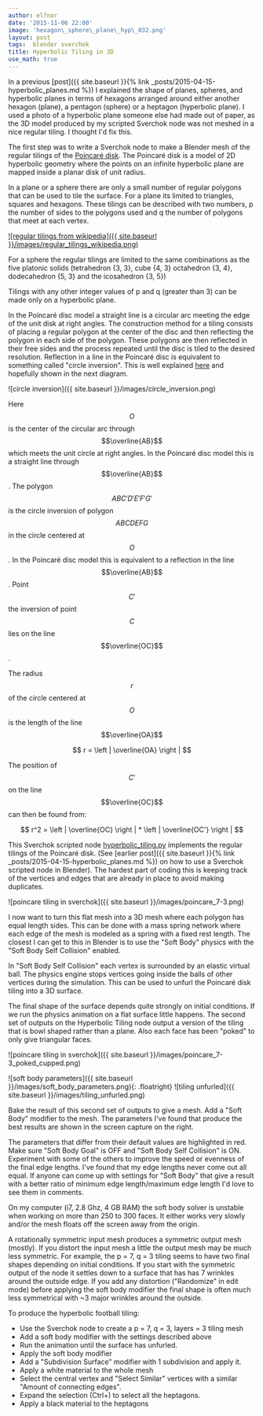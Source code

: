 ```yaml
---
author: elfnor
date: '2015-11-06 22:00'
image: 'hexagon\_sphere\_plane\_hyp\_032.png'
layout: post
tags:  blender sverchok
title: Hyperbolic Tiling in 3D
use_math: true
---
```


In a previous [post]({{ site.baseurl }}{% link _posts/2015-04-15-hyperbolic_planes.md %}) I explained the shape of planes, spheres, and hyperbolic planes in terms of hexagons arranged around either another hexagon (plane), a pentagon (sphere) or a heptagon (hyperbolic plane). I used a photo of a hyperbolic plane someone else had made out of paper, as the 3D model produced by my scripted Sverchok node was not meshed in a nice regular tiling. I thought I\'d fix this.

The first step was to write a Sverchok node to make a Blender mesh of the regular tilings of the [Poincaré disk](https://en.wikipedia.org/wiki/Poincar%C3%A9_disk_model). The Poincaré disk is a model of 2D hyperbolic geometry where the points on an infinite hyperbolic plane are mapped inside a planar disk of unit radius.

In a plane or a sphere there are only a small number of regular polygons that can be used to tile the surface. For a plane its limited to triangles, squares and hexagons. These tilings can be described with two numbers, p the number of sides to the polygons used and q the number of polygons that meet at each vertex.

[![regular tilings from wikipedia]({{ site.baseurl }}/images/regular_tilings_wikipedia.png)](https://en.wikipedia.org/wiki/Uniform_tilings_in_hyperbolic_plane)

For a sphere the regular tilings are limited to the same combinations as the five platonic solids (tetrahedron {3, 3}, cube {4, 3} octahedron {3, 4}, dodecahedron {5, 3} and the icosahedron {3, 5})

Tilings with any other integer values of p and q (greater than 3) can be made only on a hyperbolic plane.

In the Poincaré disc model a straight line is a circular arc meeting the edge of the unit disk at right angles. The construction method for a tiling consists of placing a regular polygon at the center of the disc and then reflecting the polygon in each side of the polygon. These polygons are then reflected in their free sides and the process repeated until the disc is tiled to the desired resolution. Reflection in a line in the Poincaré disc is equivalent to something called \"circle inversion\". This is well explained [here](http://moniker.name/worldmaking/?p=385) and hopefully shown in the next diagram.

![circle inversion]({{ site.baseurl }}/images/circle_inversion.png)

Here $$O$$ is the center of the circular arc through $$\overline{AB}$$ which meets the unit circle at right angles. In the Poincaré disc model this is a straight line through $$\overline{AB}$$. The polygon $$ABC'D'E'F'G'$$ is the circle inversion of polygon $$ABCDEFG$$ in the circle centered at $$O$$. In the Poincaré disc model this is equivalent to a reflection in the line $$\overline{AB}$$. Point $$C'$$ the inversion of point $$C$$ lies on the line $$\overline{OC}$$.

The radius $$r$$ of the circle centered at $$O$$ is the length of the line $$\overline{OA}$$

$$
r = \left |  \overline{OA} \right | 
$$

The position of $$C'$$ on the line $$\overline{OC}$$ can then be found from:

$$
r^2 = \left |  \overline{OC} \right | * \left |  \overline{OC'} \right | 
$$

This Sverchok scripted node [hyperbolic\_tiling.py](https://github.com/elfnor/hyperbolic_coral) implements the regular tilings of the Poincaré disk. (See [earlier post]({{ site.baseurl }}{% link _posts/2015-04-15-hyperbolic_planes.md %}) on how to use a Sverchok scripted node in Blender). The hardest part of coding this is keeping track of the vertices and edges that are already in place to avoid making duplicates.

![poincare tiling in sverchok]({{ site.baseurl }}/images/poincare_7-3.png)

I now want to turn this flat mesh into a 3D mesh where each polygon has equal length sides. This can be done with a mass spring network where each edge of the mesh is modeled as a spring with a fixed rest length. The closest I can get to this in Blender is to use the \"Soft Body\" physics with the \"Soft Body Self Collision\" enabled.

In \"Soft Body Self Collision\" each vertex is surrounded by an elastic virtual ball. The physics engine stops vertices going inside the balls of other vertices during the simulation. This can be used to unfurl the Poincaré disk tiling into a 3D surface.

The final shape of the surface depends quite strongly on initial conditions. If we run the physics animation on a flat surface little happens. The second set of outputs on the Hyperbolic Tiling node output a version of the tiling that is bowl shaped rather than a plane. Also each face has been \"poked\" to only give triangular faces.

![poincare tiling in sverchok]({{ site.baseurl }}/images/poincare_7-3_poked_cupped.png)

![soft body parameters]({{ site.baseurl }}/images/soft_body_parameters.png){: .floatright}
![tiling unfurled]({{ site.baseurl }}/images/tiling_unfurled.png)

Bake the result of this second set of outputs to give a mesh. Add a \"Soft Body\" modifier to the mesh. The parameters I\'ve found that produce the best results are shown in the screen capture on the right.

The parameters that differ from their default values are highlighted in red. Make sure \"Soft Body Goal\" is OFF and \"Soft Body Self Collision\" is ON. Experiment with some of the others to improve the speed or evenness of the final edge lengths. I\'ve found that my edge lengths never come out all equal. If anyone can come up with settings for \"Soft Body\" that give a result with a better ratio of minimum edge length/maximum edge length I\'d love to see them in comments.

On my computer (i7, 2.8 Ghz, 4 GB RAM) the soft body solver is unstable when working on more than 250 to 300 faces. It either works very slowly and/or the mesh floats off the screen away from the origin.

A rotationally symmetric input mesh produces a symmetric output mesh (mostly). If you distort the input mesh a little the output mesh may be much less symmetric. For example, the p = 7, q = 3 tiling seems to have two final shapes depending on initial conditions. If you start with the symmetric output of the node it settles down to a surface that has has 7 wrinkles around the outside edge. If you add any distortion (\"Randomize\" in edit mode) before applying the soft body modifier the final shape is often much less symmetrical with \~3 major wrinkles around the outside.

To produce the hyperbolic football tiling:

-   Use the Sverchok node to create a p = 7, q = 3, layers = 3 tiling mesh
-   Add a soft body modifier with the settings described above
-   Run the animation until the surface has unfurled.
-   Apply the soft body modifier
-   Add a \"Subdivision Surface\" modifier with 1 subdivision and apply it.
-   Apply a white material to the whole mesh
-   Select the central vertex and \"Select Similar\" vertices with a similar \"Amount of connecting edges\".
-   Expand the selection (Ctrl+) to select all the heptagons.
-   Apply a black material to the heptagons
